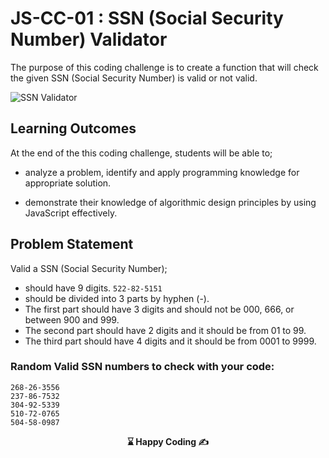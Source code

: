 # JS-CC-01 : SSN (Social Security Number) Validator

The purpose of this coding challenge is to create a function that will check the given SSN (Social Security Number) is valid or not valid.

![SSN Validator](./ssn.gif)

## Learning Outcomes

At the end of the this coding challenge, students will be able to;

- analyze a problem, identify and apply programming knowledge for appropriate solution.

- demonstrate their knowledge of algorithmic design principles by using JavaScript effectively.

## Problem Statement

Valid a SSN (Social Security Number);

- should have 9 digits. `522-82-5151`
- should be divided into 3 parts by hyphen (-).
- The first part should have 3 digits and should not be 000, 666, or between 900 and 999.
- The second part should have 2 digits and it should be from 01 to 99.
- The third part should have 4 digits and it should be from 0001 to 9999.

### Random Valid SSN numbers to check with your code:

```plain text	
268-26-3556
237-86-7532
304-92-5339
510-72-0765
504-58-0987
```

<p align='center'><strong> ⌛ Happy Coding  ✍ </strong></p>
